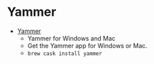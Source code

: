 # Yammer
- [Yammer](https://support.office.com/en-us/article/Yammer-for-Windows-and-Mac-50920c05-cbfc-4f11-8503-e20fb2e623a5)
  -  Yammer for Windows and Mac
  - Get the Yammer app for Windows or Mac.
  - `brew cask install yammer`

